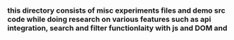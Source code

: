 ### this directory consists of misc experiments files and demo src code while doing research on various features such as api integration, search and filter functionlaity with js and DOM and